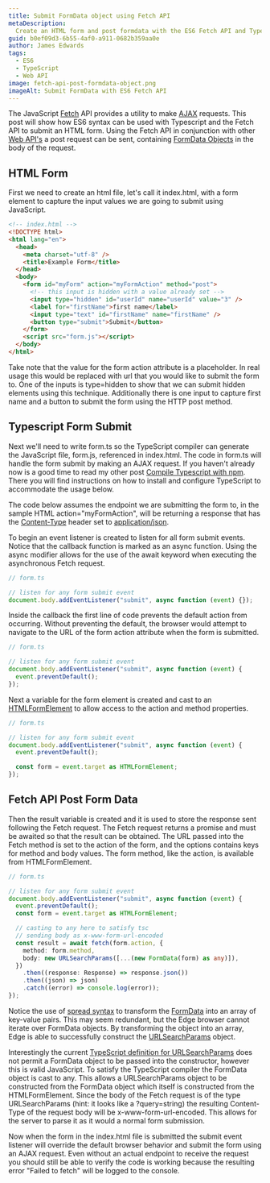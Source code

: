 ```yaml
---
title: Submit FormData object using Fetch API
metaDescription:
  Create an HTML form and post formdata with the ES6 Fetch API and TypeScript.
guid: b0ef09d3-6b55-4af0-a911-0682b359aa0e
author: James Edwards
tags:
  - ES6
  - TypeScript
  - Web API
image: fetch-api-post-formdata-object.png
imageAlt: Submit FormData with ES6 Fetch API
---
```


The JavaScript
[Fetch](https://developer.mozilla.org/en-US/docs/Web/API/Fetch_API/Using_Fetch)
API provides a utility to make
[AJAX](https://developer.mozilla.org/en-US/docs/Web/Guide/AJAX) requests. This
post will show how ES6 syntax can be used with Typescript and the Fetch API to
submit an HTML form. Using the Fetch API in conjunction with other
[Web API's](https://developer.mozilla.org/en-US/docs/Web/API) a post request can
be sent, containing
[FormData Objects](https://developer.mozilla.org/en-US/docs/Web/API/FormData/Using_FormData_Objects)
in the body of the request.

## HTML Form

First we need to create an html file, let's call it index.html, with a form
element to capture the input values we are going to submit using JavaScript.

```html
<!-- index.html -->
<!DOCTYPE html>
<html lang="en">
  <head>
    <meta charset="utf-8" />
    <title>Example Form</title>
  </head>
  <body>
    <form id="myForm" action="myFormAction" method="post">
      <!-- this input is hidden with a value already set -->
      <input type="hidden" id="userId" name="userId" value="3" />
      <label for="firstName">first name</label>
      <input type="text" id="firstName" name="firstName" />
      <button type="submit">Submit</button>
    </form>
    <script src="form.js"></script>
  </body>
</html>
```

Take note that the value for the form action attribute is a placeholder. In real
usage this would be replaced with url that you would like to submit the form to.
One of the inputs is type=hidden to show that we can submit hidden elements
using this technique. Additionally there is one input to capture first name and
a button to submit the form using the HTTP post method.

## Typescript Form Submit

Next we'll need to write form.ts so the TypeScript compiler can generate the
JavaScript file, form.js, referenced in index.html. The code in form.ts will
handle the form submit by making an AJAX request. If you haven't already now is
a good time to read my other post
[Compile Typescript with npm](/npm-compile-typescript/). There you will find
instructions on how to install and configure TypeScript to accommodate the usage
below.

The code below assumes the endpoint we are submitting the form to, in the sample
HTML action="myFormAction", will be returning a response that has the
[Content-Type](https://developer.mozilla.org/en-US/docs/Web/HTTP/Headers/Content-Type)
header set to
[application/json](https://www.iana.org/assignments/media-types/application/json).

To begin an event listener is created to listen for all form submit events.
Notice that the callback function is marked as an async function. Using the
async modifier allows for the use of the await keyword when executing the
asynchronous Fetch request.

```typescript
// form.ts

// listen for any form submit event
document.body.addEventListener("submit", async function (event) {});
```

Inside the callback the first line of code prevents the default action from
occurring. Without preventing the default, the browser would attempt to navigate
to the URL of the form action attribute when the form is submitted.

```typescript
// form.ts

// listen for any form submit event
document.body.addEventListener("submit", async function (event) {
  event.preventDefault();
});
```

Next a variable for the form element is created and cast to an
[HTMLFormElement](https://developer.mozilla.org/en-US/docs/Web/API/HTMLFormElement)
to allow access to the action and method properties.

```typescript
// form.ts

// listen for any form submit event
document.body.addEventListener("submit", async function (event) {
  event.preventDefault();

  const form = event.target as HTMLFormElement;
});
```

## Fetch API Post Form Data

Then the result variable is created and it is used to store the response sent
following the Fetch request. The Fetch request returns a promise and must be
awaited so that the result can be obtained. The URL passed into the Fetch method
is set to the action of the form, and the options contains keys for method and
body values. The form method, like the action, is available from
HTMLFormElement.

```typescript
// form.ts

// listen for any form submit event
document.body.addEventListener("submit", async function (event) {
  event.preventDefault();
  const form = event.target as HTMLFormElement;

  // casting to any here to satisfy tsc
  // sending body as x-www-form-url-encoded
  const result = await fetch(form.action, {
    method: form.method,
    body: new URLSearchParams([...(new FormData(form) as any)]),
  })
    .then((response: Response) => response.json())
    .then((json) => json)
    .catch((error) => console.log(error));
});
```

Notice the use of
[spread syntax](https://developer.mozilla.org/en-US/docs/Web/JavaScript/Reference/Operators/Spread_syntax)
to transform the
[FormData](https://developer.mozilla.org/en-US/docs/Web/API/FormData) into an
array of key-value pairs. This may seem redundant, but the Edge browser cannot
iterate over FormData objects. By transforming the object into an array, Edge is
able to successfully construct the
[URLSearchParams](https://developer.mozilla.org/en-US/docs/Web/API/URLSearchParams)
object.

Interestingly the current
[TypeScript definition for URLSearchParams](https://github.com/microsoft/TypeScript/blob/75301c8e2ce498359a6b33c3f9c9a6a1bd5980c0/lib/lib.dom.d.ts#L16109)
does not permit a FormData object to be passed into the constructor, however
this is valid JavaScript. To satisfy the TypeScript compiler the FormData object
is cast to any. This allows a URLSearchParams object to be constructed from the
FormData object which itself is constructed from the HTMLFormElement. Since the
body of the Fetch request is of the type URLSearchParams (hint: it looks like a
?query=string) the resulting Content-Type of the request body will be
x-www-form-url-encoded. This allows for the server to parse it as it would a
normal form submission.

Now when the form in the index.html file is submitted the submit event listener
will override the default browser behavior and submit the form using an AJAX
request. Even without an actual endpoint to receive the request you should still
be able to verify the code is working because the resulting error "Failed to
fetch" will be logged to the console.
